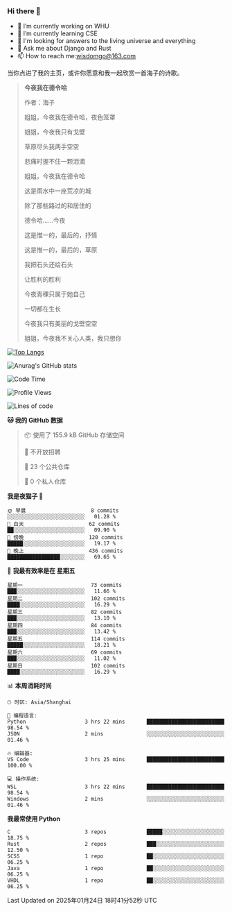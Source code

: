 ### Hi there 👋



- 🔭 I’m currently working on WHU
- 🌱 I’m currently learning CSE
- 🤔 I'm looking for answers to the living universe and everything
- 💬 Ask me about Django and Rust
- 📫 How to reach me:wisdomgo@163.com

当你点进了我的主页，或许你愿意和我一起欣赏一首海子的诗歌。

>**今夜我在德令哈**
>
>作者：海子
>
>姐姐，今夜我在德令哈，夜色笼罩
>
>姐姐，今夜我只有戈壁
>
>草原尽头我两手空空
>
>悲痛时握不住一颗泪滴
>
>姐姐，今夜我在德令哈
>
>这是雨水中一座荒凉的城
>
>除了那些路过的和居住的
>
>德令哈......今夜
>
>这是惟一的，最后的，抒情
>
>这是惟一的，最后的，草原
>
>我把石头还给石头
>
>让胜利的胜利
>
>今夜青稞只属于她自己
>
>一切都在生长
>
>今夜我只有美丽的戈壁空空
>
>姐姐，今夜我不关心人类，我只想你



[![Top Langs](https://github-readme-stats.vercel.app/api/top-langs/?username=wisdomgo&theme=onedark)](https://github.com/anuraghazra/github-readme-stats)

![Anurag's GitHub stats](https://github-readme-stats.vercel.app/api?username=wisdomgo&hide=contribs,stars&theme=synthwave)

<!--START_SECTION:waka-->
![Code Time](http://img.shields.io/badge/Code%20Time-429%20hrs%2046%20mins-blue)

![Profile Views](http://img.shields.io/badge/%E4%B8%AA%E4%BA%BA%E8%B5%84%E6%96%99%E8%A7%82%E7%9C%8B%E6%AC%A1%E6%95%B0-0-blue)

![Lines of code](https://img.shields.io/badge/%E4%BB%8E%E3%80%8CHello%20World%E3%80%8D%E8%B5%B7%E6%88%91%E5%B7%B2%E7%BB%8F%E5%86%99%E4%BA%86-639.5%20thousand%20%E8%A1%8C%E4%BB%A3%E7%A0%81-blue)

**🐱 我的 GitHub 数据** 

> 📦  使用了 155.9 kB GitHub 存储空间 
 > 
> 🚫 不开放招聘
 > 
> 📜 23 个公共仓库 
 > 
> 🔑 0 个私人仓库 
 > 
**我是夜猫子 🦉** 

```text
🌞 早晨                     8 commits           ░░░░░░░░░░░░░░░░░░░░░░░░░   01.28 % 
🌆 白天                     62 commits          ██░░░░░░░░░░░░░░░░░░░░░░░   09.90 % 
🌃 傍晚                     120 commits         █████░░░░░░░░░░░░░░░░░░░░   19.17 % 
🌙 晚上                     436 commits         █████████████████░░░░░░░░   69.65 % 
```
📅 **我最有效率是在 星期五** 

```text
星期一                      73 commits          ███░░░░░░░░░░░░░░░░░░░░░░   11.66 % 
星期二                      102 commits         ████░░░░░░░░░░░░░░░░░░░░░   16.29 % 
星期三                      82 commits          ███░░░░░░░░░░░░░░░░░░░░░░   13.10 % 
星期四                      84 commits          ███░░░░░░░░░░░░░░░░░░░░░░   13.42 % 
星期五                      114 commits         █████░░░░░░░░░░░░░░░░░░░░   18.21 % 
星期六                      69 commits          ███░░░░░░░░░░░░░░░░░░░░░░   11.02 % 
星期日                      102 commits         ████░░░░░░░░░░░░░░░░░░░░░   16.29 % 
```


📊 **本周消耗时间** 

```text
🕑︎ 时区: Asia/Shanghai

💬 编程语言: 
Python                   3 hrs 22 mins       █████████████████████████   98.54 % 
JSON                     2 mins              ░░░░░░░░░░░░░░░░░░░░░░░░░   01.46 % 

🔥 编辑器: 
VS Code                  3 hrs 25 mins       █████████████████████████   100.00 % 

💻 操作系统: 
WSL                      3 hrs 22 mins       █████████████████████████   98.54 % 
Windows                  2 mins              ░░░░░░░░░░░░░░░░░░░░░░░░░   01.46 % 
```

**我最常使用 Python** 

```text
C                        3 repos             █████░░░░░░░░░░░░░░░░░░░░   18.75 % 
Rust                     2 repos             ███░░░░░░░░░░░░░░░░░░░░░░   12.50 % 
SCSS                     1 repo              ██░░░░░░░░░░░░░░░░░░░░░░░   06.25 % 
Java                     1 repo              ██░░░░░░░░░░░░░░░░░░░░░░░   06.25 % 
VHDL                     1 repo              ██░░░░░░░░░░░░░░░░░░░░░░░   06.25 % 
```




 Last Updated on 2025年01月24日 18时41分52秒 UTC
<!--END_SECTION:waka-->
